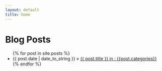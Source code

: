 ```yaml
---
layout: default
title: home
---
```


<h1>Blog Posts</h1>
<ul>	
   {% for post in site.posts %}
      <li><span>{{ post.date | date_to_string }}</span> &raquo; <a href="{{ site.baseurl }}{{ post.url }}">{{ post.title }} in : {{post.categories}}</a></li>
    {% endfor %}
</ul>